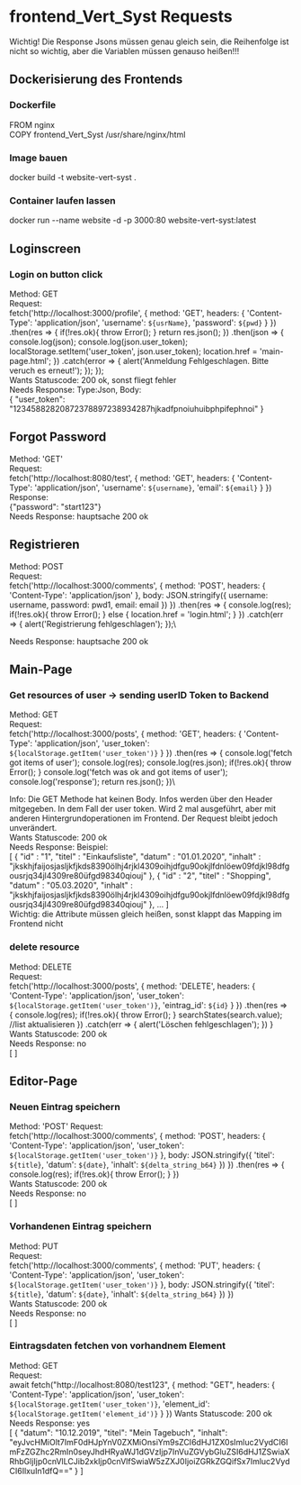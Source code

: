 # frontend_Vert_Syst Requests
Wichtig! Die Response Jsons müssen genau gleich sein, die Reihenfolge ist nicht so wichtig, aber die Variablen müssen genauso heißen!!!


## Dockerisierung des Frontends
### Dockerfile
FROM nginx\
COPY frontend_Vert_Syst /usr/share/nginx/html
### Image bauen
docker build -t website-vert-syst .
### Container laufen lassen
docker run --name website -d -p 3000:80 website-vert-syst:latest

## Loginscreen

### Login on button click
Method: GET\
Request:\
fetch('http://localhost:3000/profile', {
		method: 'GET',
		headers: {
			'Content-Type': 'application/json',
			'username': `${usrName}`,
			'password': `${pwd}`
		}
	})
	.then(res => {
		if(!res.ok){
			throw Error();
		}
		return res.json();
	})
	.then(json => {
		console.log(json);
		console.log(json.user_token);
		localStorage.setItem('user_token', json.user_token);
		location.href = 'main-page.html';
	})
	.catch(error => {
		alert('Anmeldung Fehlgeschlagen. Bitte veruch es erneut!');
	});
});\
Wants Statuscode: 200 ok, sonst fliegt fehler\
Needs Response: Type:Json, Body:\
    {
     "user_token": "12345882820872378897238934287hjkadfpnoiuhuibphpifephnoi"
    }

 ## Forgot Password
 Method: 'GET'\
 Request:\
    fetch('http://localhost:8080/test', {
        method: 'GET',
        headers: {
          'Content-Type': 'application/json',
					'username': `${username}`,
					'email': `${email}`
        }
      })\
 Response:\
 {"password": "start123"}\
 Needs Response: hauptsache 200 ok

## Registrieren
Method: POST\
Request:\
fetch('http://localhost:3000/comments', {
        method: 'POST',
        headers: {
          'Content-Type': 'application/json'
        },
        body: JSON.stringify({
		username: username,
		password: pwd1,
		email: email
        })
      })
      .then(res => {
        console.log(res);
        if(!res.ok){
          throw Error();
        } else {
          location.href = 'login.html';
        }
      })
      .catch(err => {
        alert('Registrierung fehlgeschlagen');
      });\

 Needs Response: hauptsache 200 ok

## Main-Page

### Get resources of user -> sending userID Token to Backend
Method: GET\
Request:\
    fetch('http://localhost:3000/posts', {
  		method: 'GET',
  		headers: {
  			'Content-Type': 'application/json',
        'user_token': `${localStorage.getItem('user_token')}`
  		}
  	})
    .then(res => {
      console.log('fetch got items of user');
      console.log(res);
      console.log(res.json);
      if(!res.ok){
        throw Error();
      }
      console.log('fetch was ok and got items of user');
      console.log('response');
      return res.json();
    })\

Info: Die GET Methode hat keinen Body. Infos werden über den Header mitgegeben. In dem Fall der user token. Wird 2 mal ausgeführt, aber mit anderen Hintergrundoperationen im Frontend. Der Request bleibt jedoch unverändert.\
Wants Statuscode: 200 ok\
Needs Response: Beispiel:\
[
  {
    "id" : "1",
    "titel" : "Einkaufsliste",
    "datum" : "01.01.2020",
    "inhalt" : "jkskhjfaijosjasljkfjkds8390ölhj4rjkl4309oihjdfgu90okjlfdnlöew09fdjkl98dfgousrjq34jl4309re80üfgd98340qiouj"
  },
  {
    "id" : "2",
    "titel" : "Shopping",
    "datum" : "05.03.2020",
    "inhalt" : "jkskhjfaijosjasljkfjkds8390ölhj4rjkl4309oihjdfgu90okjlfdnlöew09fdjkl98dfgousrjq34jl4309re80üfgd98340qiouj"
  }, ...
]\
Wichtig: die Attribute müssen gleich heißen, sonst klappt das Mapping im Frontend nicht

### delete resource
Method: DELETE\
Request:\
fetch('http://localhost:3000/posts', {
      method: 'DELETE',
      headers: {
        'Content-Type': 'application/json',
        'user_token': `${localStorage.getItem('user_token')}`,
        'eintrag_id': `${id}`
      }
    })
    .then(res => {
      console.log(res);
      if(!res.ok){
        throw Error();
      }
      searchStates(search.value); //list aktualisieren
    })
    .catch(err => {
      alert('Löschen fehlgeschlagen');
    })
  }\
Wants Statuscode: 200 ok\
Needs Response: no\
[
]

## Editor-Page

### Neuen Eintrag speichern
Method: 'POST'
Request:\
    fetch('http://localhost:3000/comments', {
      method: 'POST',
      headers: {
        'Content-Type': 'application/json',
        'user_token': `${localStorage.getItem('user_token')}`
      },
      body: JSON.stringify({
        'titel': `${title}`,
        'datum': `${date}`,
        'inhalt': `${delta_string_b64}`
      })
    })
    .then(res => {
      console.log(res);
      if(!res.ok){
        throw Error();
      }
    })\
Wants Statuscode: 200 ok\
Needs Response: no\
[
]

### Vorhandenen Eintrag speichern
Method: PUT\
Request:\
fetch('http://localhost:3000/comments', {
      method: 'PUT',
      headers: {
        'Content-Type': 'application/json',
        'user_token': `${localStorage.getItem('user_token')}`
      },
      body: JSON.stringify({
        'titel': `${title}`,
        'datum': `${date}`,
        'inhalt': `${delta_string_b64}`
      })
    })\
Wants Statuscode: 200 ok\
Needs Response: no\
[
]

### Eintragsdaten fetchen von vorhandnem Element
Method: GET\
Request:\
  await fetch("http://localhost:8080/test123", {
    method: "GET",
    headers: {
      'Content-Type': 'application/json',
      'user_token': `${localStorage.getItem('user_token')}`,
      'element_id': `${localStorage.getItem('element_id')}`
    }
  })
Wants Statuscode: 200 ok\
Needs Response: yes\
[
{
    "datum": "10.12.2019",
    "titel": "Mein Tagebuch",
    "inhalt": "eyJvcHMiOlt7ImF0dHJpYnV0ZXMiOnsiYm9sZCI6dHJ1ZX0sImluc2VydCI6ImFzZGZhc2RmIn0seyJhdHRyaWJ1dGVzIjp7InVuZGVybGluZSI6dHJ1ZSwiaXRhbGljIjp0cnVlLCJib2xkIjp0cnVlfSwiaW5zZXJ0IjoiZGRkZGQifSx7Imluc2VydCI6IlxuIn1dfQ=="
}
]
